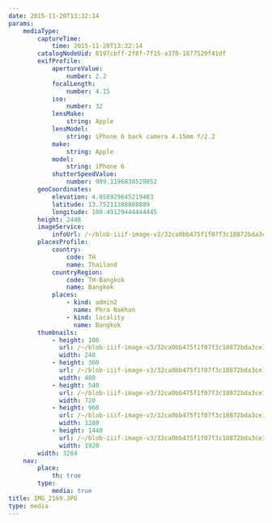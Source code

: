 ```yaml
---
date: 2015-11-20T13:32:14
params:
    mediaType:
        captureTime:
            time: 2015-11-20T13:32:14
        catalogNodeUid: 0197cbff-2f8f-7f15-a370-1877529f41df
        exifProfile:
            apertureValue:
                number: 2.2
            focalLength:
                number: 4.15
            iso:
                number: 32
            lensMake:
                string: Apple
            lensModel:
                string: iPhone 6 back camera 4.15mm f/2.2
            make:
                string: Apple
            model:
                string: iPhone 6
            shutterSpeedValue:
                number: 989.1196838529852
        geoCoordinates:
            elevation: 4.058929645219483
            latitude: 13.75211388888889
            longitude: 100.49129444444445
        height: 2448
        imageService:
            infoUrl: /~/blob-iiif-image-v3/32ca0bb475f1f07f3c18872bda3ce1264f839466f256aa87c3388a453c2c0cdd/info.json
        placesProfile:
            country:
                code: TH
                name: Thailand
            countryRegion:
                code: TH-Bangkok
                name: Bangkok
            places:
                - kind: admin2
                  name: Phra Nakhon
                - kind: locality
                  name: Bangkok
        thumbnails:
            - height: 180
              url: /~/blob-iiif-image-v3/32ca0bb475f1f07f3c18872bda3ce1264f839466f256aa87c3388a453c2c0cdd/full/240%2C180/0/default.jpg
              width: 240
            - height: 360
              url: /~/blob-iiif-image-v3/32ca0bb475f1f07f3c18872bda3ce1264f839466f256aa87c3388a453c2c0cdd/full/480%2C360/0/default.jpg
              width: 480
            - height: 540
              url: /~/blob-iiif-image-v3/32ca0bb475f1f07f3c18872bda3ce1264f839466f256aa87c3388a453c2c0cdd/full/720%2C540/0/default.jpg
              width: 720
            - height: 960
              url: /~/blob-iiif-image-v3/32ca0bb475f1f07f3c18872bda3ce1264f839466f256aa87c3388a453c2c0cdd/full/1280%2C960/0/default.jpg
              width: 1280
            - height: 1440
              url: /~/blob-iiif-image-v3/32ca0bb475f1f07f3c18872bda3ce1264f839466f256aa87c3388a453c2c0cdd/full/1920%2C1440/0/default.jpg
              width: 1920
        width: 3264
    nav:
        place:
            th: true
        type:
            media: true
title: IMG_2169.JPG
type: media
---
```

